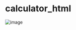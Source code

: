 # calculator_html
![image](https://github.com/Renata5323/calculator_html/assets/125386628/90d74340-5c1d-4e48-a996-75681724b881)
